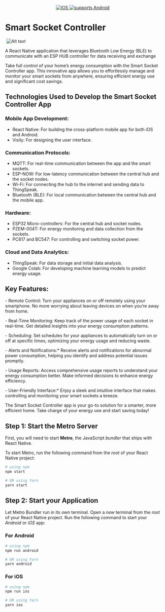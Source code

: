 <p align="center">
  <a aria-label="Ios" href="npmjs.com/package/expo" target="_blank">
    <img alt="IOS" src="https://img.shields.io/badge/iOS-999999.svg?style=flat-square&logo=APPLE&labelColor=999999&logoColor=fff)" />
  </a>
  <a aria-label="supports Android" href="https://chat.expo.dev" target="_blank">
    <img alt="supports Android" src="https://img.shields.io/badge/Android-A4C639.svg?style=flat-square&logo=ANDROID&labelColor=A4C639&logoColor=fff" />
  </a>
</p>


# Smart Socket Controller

<img
  src="docs/socket_screen_shot.png"
  alt="Alt text"
  title="Optional title"
  style="margin:0 4px; max-width: 500px"
/>



A React Native application that leverages Bluetooth Low Energy (BLE) to communicate with an ESP HUB controller for data receiving and exchange


Take full control of your home’s energy consumption with the Smart Socket Controller app. This innovative app allows you to effortlessly manage and monitor your smart sockets from anywhere, ensuring efficient energy use and significant cost savings.


## Technologies Used to Develop the Smart Socket Controller App 

### Mobile App Development: 
- React Native:  For building the cross-platform mobile app for both iOS and Android.
- Visily:  For designing the user interface.


### Communication Protocols: 
- MQTT: For real-time communication between the app and the smart sockets.
- ESP-NOW: For low-latency communication between the central hub and the socket nodes.
- Wi-Fi: For connecting the hub to the internet and sending data to ThingSpeak.
- Bluetooth (BLE): For local communication between the central hub and the mobile app.

### Hardware: 
- ESP32 Micro-controllers: For the central hub and socket nodes.
- PZEM-004T: For energy monitoring and data collection from the sockets.
- PC817 and BC547: For controlling and switching socket power.

### Cloud and Data Analytics: 
- ThingSpeak: For data storage and initial data analysis.
- Google Colab: For developing machine learning models to predict energy usage.


## Key Features: 

 ⁠-  Remote Control: Turn your appliances on or off remotely using your smartphone. No more worrying about leaving devices on when you’re away from home.

 ⁠- Real-Time Monitoring: Keep track of the power usage of each socket in real-time. Get detailed insights into your energy consumption patterns.

 ⁠- Scheduling: Set schedules for your appliances to automatically turn on or off at specific times, optimizing your energy usage and reducing waste.

 ⁠- Alerts and Notifications:* Receive alerts and notifications for abnormal power consumption, helping you identify and address potential issues promptly.

 ⁠- Usage Reports:  Access comprehensive usage reports to understand your energy consumption better. Make informed decisions to enhance energy efficiency.

 ⁠- User-Friendly Interface:* Enjoy a sleek and intuitive interface that makes controlling and monitoring your smart sockets a breeze.



The Smart Socket Controller app is your go-to solution for a smarter, more efficient home. Take charge of your energy use and start saving today!



## Step 1: Start the Metro Server

First, you will need to start **Metro**, the JavaScript _bundler_ that ships _with_ React Native.

To start Metro, run the following command from the _root_ of your React Native project:

```bash
# using npm
npm start

# OR using Yarn
yarn start
```
## Step 2: Start your Application

Let Metro Bundler run in its _own_ terminal. Open a _new_ terminal from the _root_ of your React Native project. Run the following command to start your _Android_ or _iOS_ app:

### For Android

```bash
# using npm
npm run android

# OR using Yarn
yarn android
```

### For iOS

```bash
# using npm
npm run ios

# OR using Yarn
yarn ios
```
